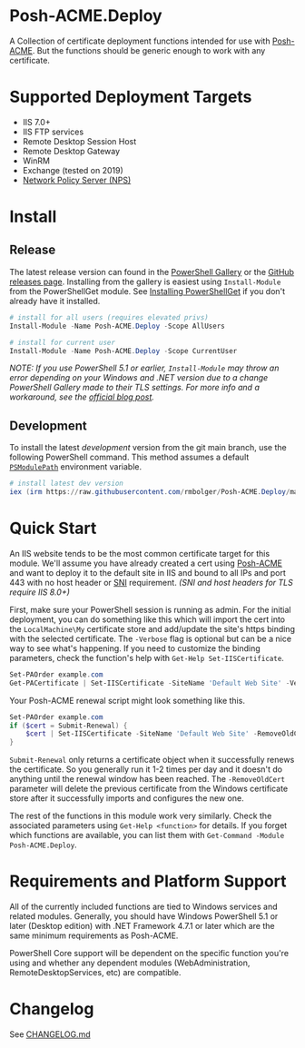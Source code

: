 # Posh-ACME.Deploy

A Collection of certificate deployment functions intended for use with [Posh-ACME](https://github.com/rmbolger/Posh-ACME). But the functions should be generic enough to work with any certificate.

# Supported Deployment Targets

- IIS 7.0+
- IIS FTP services
- Remote Desktop Session Host
- Remote Desktop Gateway
- WinRM
- Exchange (tested on 2019)
- [Network Policy Server (NPS)](https://docs.microsoft.com/en-us/windows-server/networking/technologies/nps/nps-top)

# Install

## Release

The latest release version can found in the [PowerShell Gallery](https://www.powershellgallery.com/packages/Posh-ACME.Deploy/) or the [GitHub releases page](https://github.com/rmbolger/Posh-ACME.Deploy/releases). Installing from the gallery is easiest using `Install-Module` from the PowerShellGet module. See [Installing PowerShellGet](https://docs.microsoft.com/en-us/powershell/scripting/gallery/installing-psget) if you don't already have it installed.

```powershell
# install for all users (requires elevated privs)
Install-Module -Name Posh-ACME.Deploy -Scope AllUsers

# install for current user
Install-Module -Name Posh-ACME.Deploy -Scope CurrentUser
```

*NOTE: If you use PowerShell 5.1 or earlier, `Install-Module` may throw an error depending on your Windows and .NET version due to a change PowerShell Gallery made to their TLS settings. For more info and a workaround, see the [official blog post](https://devblogs.microsoft.com/powershell/powershell-gallery-tls-support/).*

## Development

To install the latest *development* version from the git main branch, use the following PowerShell command. This method assumes a default [`PSModulePath`](https://docs.microsoft.com/en-us/powershell/module/microsoft.powershell.core/about/about_psmodulepath) environment variable.

```powershell
# install latest dev version
iex (irm https://raw.githubusercontent.com/rmbolger/Posh-ACME.Deploy/main/instdev.ps1)
```

# Quick Start

An IIS website tends to be the most common certificate target for this module. We'll assume you have already created a cert using [Posh-ACME](https://github.com/rmbolger/Posh-ACME) and want to deploy it to the default site in IIS and bound to all IPs and port 443 with no host header or [SNI](https://en.wikipedia.org/wiki/Server_Name_Indication) requirement. *(SNI and host headers for TLS require IIS 8.0+)*

First, make sure your PowerShell session is running as admin. For the initial deployment, you can do something like this which will import the cert into the `LocalMachine\My` certificate store and add/update the site's https binding with the selected certificate. The `-Verbose` flag is optional but can be a nice way to see what's happening. If you need to customize the binding parameters, check the function's help with `Get-Help Set-IISCertificate`.

```powershell
Set-PAOrder example.com
Get-PACertificate | Set-IISCertificate -SiteName 'Default Web Site' -Verbose
```

Your Posh-ACME renewal script might look something like this.

```powershell
Set-PAOrder example.com
if ($cert = Submit-Renewal) {
    $cert | Set-IISCertificate -SiteName 'Default Web Site' -RemoveOldCert
}
```

`Submit-Renewal` only returns a certificate object when it successfully renews the certificate. So you generally run it 1-2 times per day and it doesn't do anything until the renewal window has been reached. The `-RemoveOldCert` parameter will delete the previous certificate from the Windows certificate store after it successfully imports and configures the new one.

The rest of the functions in this module work very similarly. Check the associated parameters using `Get-Help <function>` for details. If you forget which functions are available, you can list them with `Get-Command -Module Posh-ACME.Deploy`.

# Requirements and Platform Support

All of the currently included functions are tied to Windows services and related modules. Generally, you should have Windows PowerShell 5.1 or later (Desktop edition) with .NET Framework 4.7.1 or later which are the same minimum requirements as Posh-ACME.

PowerShell Core support will be dependent on the specific function you're using and whether any dependent modules (WebAdministration, RemoteDesktopServices, etc) are compatible.

# Changelog

See [CHANGELOG.md](/CHANGELOG.md)
